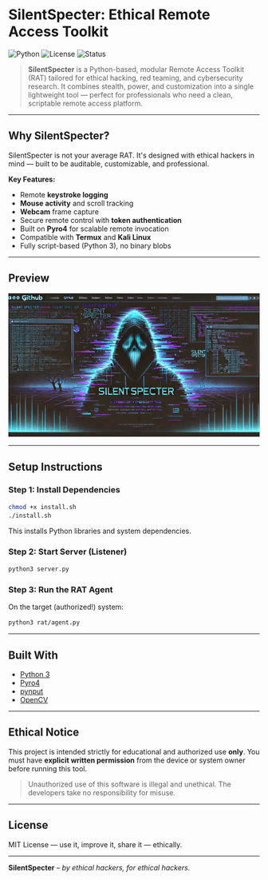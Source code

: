 # SilentSpecter: Ethical Remote Access Toolkit

![Python](https://img.shields.io/badge/python-3.8%2B-blue)
![License](https://img.shields.io/badge/license-MIT-green)
![Status](https://img.shields.io/badge/status-Active-brightgreen)

> **SilentSpecter** is a Python-based, modular Remote Access Toolkit (RAT) tailored for ethical hacking, red teaming, and cybersecurity research. It combines stealth, power, and customization into a single lightweight tool — perfect for professionals who need a clean, scriptable remote access platform.

---

## Why SilentSpecter?

SilentSpecter is not your average RAT. It's designed with ethical hackers in mind — built to be auditable, customizable, and professional.

**Key Features:**
- Remote **keystroke logging**
- **Mouse activity** and scroll tracking
- **Webcam** frame capture
- Secure remote control with **token authentication**
- Built on **Pyro4** for scalable remote invocation
- Compatible with **Termux** and **Kali Linux**
- Fully script-based (Python 3), no binary blobs

---

## Preview

![SilentSpecter Banner](./banner.png)

---

## Setup Instructions

### Step 1: Install Dependencies
```bash
chmod +x install.sh
./install.sh
```

This installs Python libraries and system dependencies.

### Step 2: Start Server (Listener)
```bash
python3 server.py
```

### Step 3: Run the RAT Agent
On the target (authorized!) system:
```bash
python3 rat/agent.py
```

---

## Built With

- [Python 3](https://www.python.org/)
- [Pyro4](https://pyro4.readthedocs.io/en/stable/)
- [pynput](https://pypi.org/project/pynput/)
- [OpenCV](https://opencv.org/)

---

## Ethical Notice

This project is intended strictly for educational and authorized use **only**. You must have **explicit written permission** from the device or system owner before running this tool.

> Unauthorized use of this software is illegal and unethical. The developers take no responsibility for misuse.

---

## License

MIT License — use it, improve it, share it — ethically.

---

**SilentSpecter** – *by ethical hackers, for ethical hackers.*
